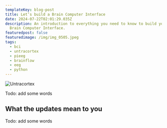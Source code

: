 ```yaml
---
templateKey: blog-post
title: Let’s build a Brain Computer Interface
date: 2024-07-22T02:01:29.035Z
description: An introduction to everything you need to know to build your own
  Brain Computer Interface.
featuredpost: false
featuredimage: /img/img_0505.jpeg
tags:
  - bci
  - untracortex
  - pieeg
  - brainflow
  - eeg
  - python
---
```

![Untracortex](/img/img_0505.jpeg)

Todo: add some words

## What the updates mean to you

Todo: add some words